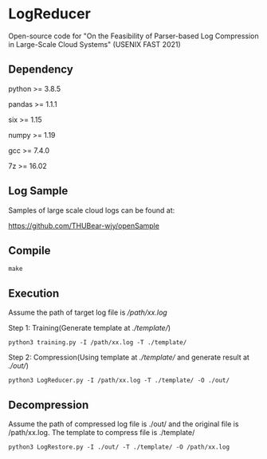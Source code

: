 # LogReducer

Open-source code for "On the Feasibility of Parser-based Log Compression in Large-Scale Cloud Systems" (USENIX FAST 2021)

## Dependency
python >= 3.8.5

pandas >= 1.1.1

six >= 1.15

numpy >= 1.19

gcc >= 7.4.0

7z >= 16.02
## Log Sample
Samples of large scale cloud logs can be found at: 

https://github.com/THUBear-wjy/openSample

## Compile
`make`

## Execution
Assume the path of target log file is <em>/path/xx.log</em>

Step 1: Training(Generate template at <em>./template/</em>)

`python3 training.py -I /path/xx.log -T ./template/`

Step 2: Compression(Using template at <em>./template/</em> and generate result at <em>./out/</em>)

`python3 LogReducer.py -I /path/xx.log -T ./template/ -O ./out/`

## Decompression
Assume the path of compressed log file is ./out/ and the original file is /path/xx.log. The template to compress file is ./template/

`python3 LogRestore.py -I ./out/ -T ./template/ -O /path/xx.log`
